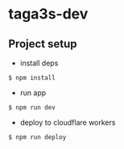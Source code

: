 # taga3s-dev

## Project setup

- install deps
```
$ npm install
```

- run app
```
$ npm run dev
```

- deploy to cloudflare workers
```
$ npm run deploy
```
